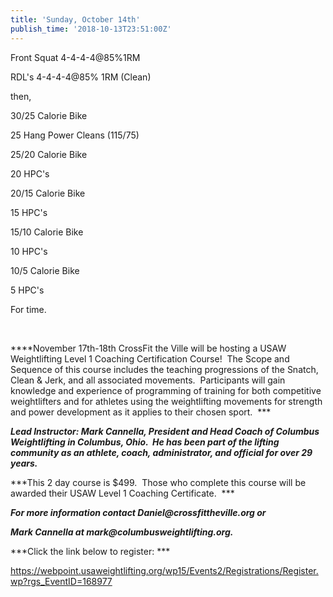 ```yaml
---
title: 'Sunday, October 14th'
publish_time: '2018-10-13T23:51:00Z'
---
```


Front Squat 4-4-4-4\@85%1RM

RDL's 4-4-4-4\@85% 1RM (Clean)

then,

30/25 Calorie Bike

25 Hang Power Cleans (115/75)

25/20 Calorie Bike

20 HPC's

20/15 Calorie Bike

15 HPC's

15/10 Calorie Bike

10 HPC's

10/5 Calorie Bike

5 HPC's

For time.

 

***\*November 17th-18th CrossFit the Ville will be hosting a USAW
Weightlifting Level 1 Coaching Certification Course!  The Scope and
Sequence of this course includes the teaching progressions of the
Snatch, Clean & Jerk, and all associated movements.  Participants will
gain knowledge and experience of programming of training for both
competitive weightlifters and for athletes using the weightlifting
movements for strength and power development as it applies to their
chosen sport.  ***

***Lead Instructor: Mark Cannella, President and Head Coach of Columbus
Weightlifting in Columbus, Ohio.  He has been part of the lifting
community as an athlete, coach, administrator, and official for over 29
years.***

***This 2 day course is \$499.  Those who complete this course will be
awarded their USAW Level 1 Coaching Certificate.  ***

***For more information contact Daniel\@crossfittheville.org or***

***Mark Cannella at mark\@columbusweightlifting.org.***

***Click the link below to register: ***

<https://webpoint.usaweightlifting.org/wp15/Events2/Registrations/Register.wp?rgs_EventID=168977>
